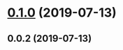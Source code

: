 # [0.1.0](https://github.com/shawn-sandy/codestudio/compare/v0.0.2...v0.1.0) (2019-07-13)



## 0.0.2 (2019-07-13)



